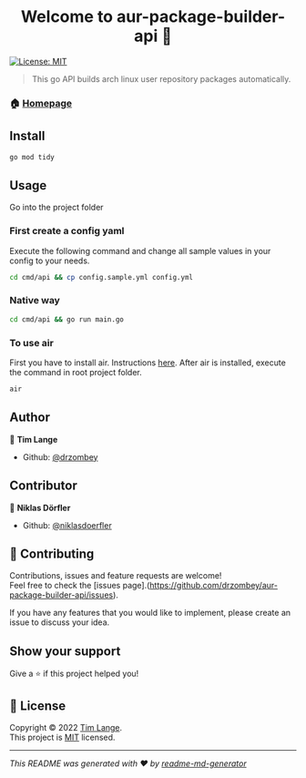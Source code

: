 <h1 align="center">Welcome to aur-package-builder-api 👋</h1>
<p>
  <a href="https://github.com/drzombey/aur-package-builder-api/blob/master/LICENSE" target="_blank">
    <img alt="License: MIT" src="https://img.shields.io/badge/License-MIT-yellow.svg" />
  </a>
</p>

> This go API builds arch linux user repository packages automatically.

### 🏠 [Homepage](https://github.com/drzombey/aur-package-builder-api)

## Install

```sh
go mod tidy
```

## Usage
Go into the project folder

### First create a config yaml
Execute the following command and change all sample values in your config to your needs.

```sh
cd cmd/api && cp config.sample.yml config.yml
```

### Native way
```sh
cd cmd/api && go run main.go
```

### To use air
First you have to install air. Instructions [here](https://github.com/cosmtrek/air).
After air is installed, execute the command in root project folder.

```sh
air
```

## Author

👤 **Tim Lange**

* Github: [@drzombey](https://github.com/drzombey)

## Contributor

👤 **Niklas Dörfler**
* Github: [@niklasdoerfler](https://github.com/niklasdoerfler)

## 🤝 Contributing

Contributions, issues and feature requests are welcome!<br />Feel free to check the [issues page].(https://github.com/drzombey/aur-package-builder-api/issues). 

If you have any features that you would like to implement, please create an issue to discuss your idea.

## Show your support

Give a ⭐️ if this project helped you!

## 📝 License

Copyright © 2022 [Tim Lange](https://github.com/drzombey).<br />
This project is [MIT](https://github.com/drzombey/aur-package-builder-api/blob/master/LICENSE) licensed.

***
_This README was generated with ❤️ by [readme-md-generator](https://github.com/kefranabg/readme-md-generator)_